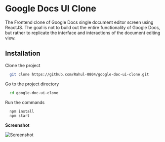 # Google Docs UI Clone

The Frontend clone of Google Docs single document editor screen using ReactJS. The goal is not to build out the entire functionality of Google Docs, but rather to replicate the interface and interactions of the document editing view.


## Installation

Clone the project

```bash
  git clone https://github.com/Rahul-0804/google-doc-ui-clone.git
```

Go to the project directory

```bash
  cd google-doc-ui-clone
```
Run the commands
```bash
  npm install
  npm start
```


**Screenshot**

![Screenshot](https://github.com/Rahul-0804/google-doc-ui-clone/assets/72433877/a5754683-e848-47f3-b54d-db4b258a7f6f)
